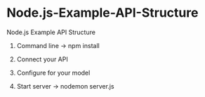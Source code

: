 # Node.js-Example-API-Structure
Node.js Example API Structure


1. Command line -> npm install

2. Connect your API

3. Configure for your model

4. Start server -> nodemon server.js

